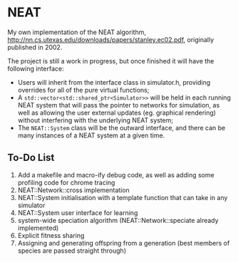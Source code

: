 # NEAT

My own implementation of the NEAT algorithm, http://nn.cs.utexas.edu/downloads/papers/stanley.ec02.pdf, originally published in 2002.

The project is still a work in progress, but once finished it will have the following interface:
 - Users will inherit from the interface class in simulator.h, providing overrides for all of the pure virtual functions;
 - A `std::vector<std::shared_ptr<Simulator>>` will be held in each running NEAT system that will pass the pointer to networks for simulation, as well as allowing the user external updates (eg. graphical rendering) without interfering with the underlying NEAT system;
 - The `NEAT::System` class will be the outward interface, and there can be many instances of a NEAT system at a given time.

## To-Do List
 1. Add a makefile and macro-ify debug code, as well as adding some profiling code for chrome tracing
 2. NEAT::Network::cross implementation
 3. NEAT::System initialisation with a template function that can take in any simulator
 4. NEAT::System user interface for learning
 5. system-wide speciation algorithm (NEAT::Network::speciate already implemented)
 6. Explicit fitness sharing
 7. Assigning and generating offspring from a generation (best members of species are passed straight through)
